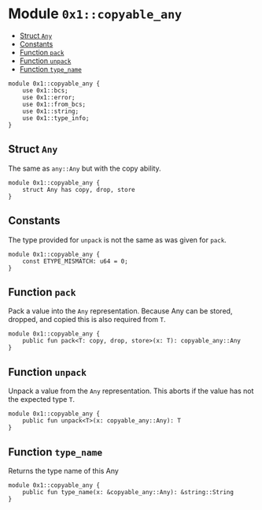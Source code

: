 <a id="0x1_copyable_any"></a>

# Module `0x1::copyable_any`

- [Struct `Any`](#0x1_copyable_any_Any)
- [Constants](#@Constants_0)
- [Function `pack`](#0x1_copyable_any_pack)
- [Function `unpack`](#0x1_copyable_any_unpack)
- [Function `type_name`](#0x1_copyable_any_type_name)

```move
module 0x1::copyable_any {
    use 0x1::bcs;
    use 0x1::error;
    use 0x1::from_bcs;
    use 0x1::string;
    use 0x1::type_info;
}
```

<a id="0x1_copyable_any_Any"></a>

## Struct `Any`

The same as `any::Any` but with the copy ability.

```move
module 0x1::copyable_any {
    struct Any has copy, drop, store
}
```

<a id="@Constants_0"></a>

## Constants

<a id="0x1_copyable_any_ETYPE_MISMATCH"></a>

The type provided for `unpack` is not the same as was given for `pack`.

```move
module 0x1::copyable_any {
    const ETYPE_MISMATCH: u64 = 0;
}
```

<a id="0x1_copyable_any_pack"></a>

## Function `pack`

Pack a value into the `Any` representation. Because Any can be stored, dropped, and copied this is
also required from `T`.

```move
module 0x1::copyable_any {
    public fun pack<T: copy, drop, store>(x: T): copyable_any::Any
}
```

<a id="0x1_copyable_any_unpack"></a>

## Function `unpack`

Unpack a value from the `Any` representation. This aborts if the value has not the expected type `T`.

```move
module 0x1::copyable_any {
    public fun unpack<T>(x: copyable_any::Any): T
}
```

<a id="0x1_copyable_any_type_name"></a>

## Function `type_name`

Returns the type name of this Any

```move
module 0x1::copyable_any {
    public fun type_name(x: &copyable_any::Any): &string::String
}
```
